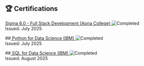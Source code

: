 ## 🏆 Certifications

[ Sigma 6.0 - Full Stack Development (Apna College) ](https://github.com/MOUNIKA-M18/certificates/blob/main/mounika-mern.pdf) ![Completed](https://img.shields.io/badge/Sigma6.0-Completed-blue)  
Issued: July 2025

##[ Python for Data Science (IBM) ](https://github.com/MOUNIKA-M18/certificates/blob/main/mounika-python.pdf) 
![Completed](https://img.shields.io/badge/IBM-Python-completed-blue)  
Issued: July 2025

##[ SQL for Data Science (IBM) ](https://github.com/MOUNIKA-M18/certificates/blob/main/mounika-sql.pdf) 
![Completed](https://img.shields.io/badge/IBM-SQL-completed-blue)  
Issued: August 2025


